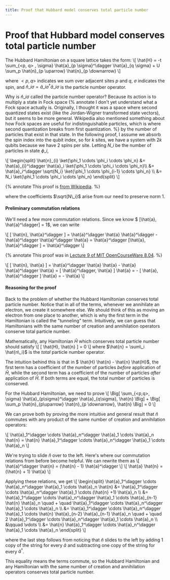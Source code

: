```yaml
---
title: Proof that Hubbard model conserves total particle number 
--- 
```


# Proof that Hubbard model conserves total particle number

The Hubbard Hamiltonian on a square lattice takes the form: 
\\[ \hat{H} = -t \sum\_{<p, q> , \sigma} \hat{a}\_{p \sigma}^\dagger 
\hat{a}\_{q \sigma} + U \sum\_p \hat{n}\_{p \uparrow} 
\hat{n}\_{p \downarrow} \\]

where $<p, q>$ indicates we sum over adjacent sites $p$ and $q$, $\sigma$ 
indicates the spin, and 
$\hat{n}\_{i \sigma} = \hat{a}\_{i \sigma}^\dagger \hat{a}\_{i \sigma}$ is the 
particle number operator. 

Why is $\hat{n}\_{i \sigma}$ called the particle number operator? Because its 
action is to multiply a state in Fock space {% annotate I don't yet understand 
what a Fock space actually is. Originally, I thought it was a space where 
second quantized states exist (like the Jordan-Wigner transformed state vectors), 
but it seems to be more general. Wikipedia also mentioned something about 
how Fock spaces are useful for indistinguishable particles, which is where 
second quantization breaks from first quantization. %} by the number of 
particles that exist in that state. In the following proof, I assume we absorb 
the spin index into the qubit index, so for $k$ sites, we have a system with 
$2k$ qubits because we have 2 spins per site. Letting $N\_i$ be the number of 
particles in state $\phi\_i$, 

\\[ \begin{split}
\hat{n}\_{i} \ket{\phi\_1 \cdots \phi\_i \cdots \phi\_n} &= 
\hat{a}\_{i}^\dagger \hat{a}\_i \ket{\phi\_1 \cdots \phi\_i \cdots \phi\_n}\\\ 
&= 
\hat{a}\_i^\dagger \sqrt{N\_i} \ket{\phi\_1 \cdots \phi\_{i-1} \cdots \phi\_n} 
\\\ &= N\_i \ket{\phi\_1 \cdots \phi\_i \cdots \phi\_n}
\end{split} \\]

{% annotate This proof is 
[from Wikipedia](https://en.wikipedia.org/wiki/Particle_number_operator). %}

where the coefficients $\sqrt{N\_i}$ arise from our need to preserve norm 1. 

#### Preliminary commutation relations

We'll need a few more commutation relations. Since we know 
$ [\hat{a}, \hat{a}^\dagger] = 1$, we can write 

\\[ [ \hat{n}, \hat{a}^\dagger ] = \hat{a}^\dagger \hat{a} 
\hat{a}^\dagger - \hat{a}^\dagger \hat{a}^\dagger \hat{a} = \hat{a}^\dagger 
[\hat{a}, \hat{a}^\dagger ] = \hat{a}^\dagger \\]

{% annotate This proof was in 
[Lecture 9 of MIT OpenCourseWare 
8.04](https://www.youtube.com/watch?v=jJX_1zT73U0). %}

\\[ [ \hat{n}, \hat{a} ] = \hat{a}^\dagger \hat{a} \hat{a} 
\- \hat{a} \hat{a}^\dagger \hat{a} = [ \hat{a}^\dagger, \hat{a} ] \hat{a} = 
\- [ \hat{a}, \hat{a}^\dagger ] \hat{a} = - \hat{a} \\]

#### Reasoning for the proof

Back to the problem of whether the Hubbard Hamiltonian conserves total particle 
number. Notice that in all of the terms, whenever we annihilate an electron, we 
create it somewhere else. We should think of this as moving an electron from 
one place to another, which is why the first term in the Hamiltonian is called 
the "tunneling" term. Intuitively, we can guess that Hamiltonians with the same 
number of creation and annihilation operators conserve total particle number. 

Mathematically, any Hamiltonian $\hat{H}$ which conserves total particle 
number should satisfy 
\\[ [ \hat{H}, \hat{n} ] = 0 \\] 
where $\hat{n} = \sum\_i \hat{n\_i}$ is the *total* particle number operator. 

The intuition behind this is that in $ \hat{H} \hat{n} - \hat{n} \hat{H}$, the 
first term has a coefficient of the number of particles *before* application of 
$\hat{H}$, while the second term has a coefficient of the number of particles *after* 
application of $\hat{H}$. If both terms are equal, the total number of particles 
is conserved. 

For the Hubbard Hamiltonian, we need to prove 
\\[ \Big[ \sum\_{<p,q>, \sigma} \hat{a}\_{p\sigma}^\dagger \hat{a}\_{q\sigma}, 
\hat{n} \Big] + \Big[ \sum\_p \hat{n}\_{p\uparrow} \hat{n}\_{p \downarrow}, 
\hat{n} \Big] 
= 0 \\]

We can prove both by proving the more intuitive and general result that $\hat{n}$
commutes with any product of the same number of creation and annihilation operators: 

\\[
\hat{a}\_1^\dagger \cdots \hat{a}\_n^\dagger \hat{a}\_1 \cdots \hat{a}\_n \hat{n} 
= \hat{n} \hat{a}\_1^\dagger \cdots \hat{a}\_n^\dagger \hat{a}\_1 \cdots 
\hat{a}\_n \\]

We're trying to slide $\hat{n}$ over to the left. Here's where our commutation 
relations from before become helpful. We can rewrite them as 
\\[ \hat{a}^\dagger \hat{n} = (\hat{n} - 1) \hat{a}^\dagger \\] 
\\[ \hat{a} \hat{n} = (\hat{n} + 1) \hat{a} \\]

Applying these relations, we get 
\\[ \begin{split} 
\hat{a}\_1^\dagger \cdots \hat{a}\_n^\dagger \hat{a}\_1 \cdots \hat{a}\_n \hat{n} 
&= 
\hat{a}\_1^\dagger \cdots \hat{a}\_n^\dagger \hat{a}\_1 \cdots (\hat{n} +1) \hat{a}\_n 
\\\ &= 
\hat{a}\_1^\dagger \cdots \hat{a}\_n^\dagger \hat{a}\_1 \cdots \hat{a}\_{n-1} 
\hat{n} \hat{a}\_n \quad  + 
\quad \hat{a}\_1^\dagger \cdots \hat{a}\_n^\dagger \hat{a}\_1 \cdots \hat{a}\_n 
\\\ &= 
\hat{a}\_1^\dagger \cdots \hat{a}\_n^\dagger \hat{a}\_1 \cdots \hat{n} 
\hat{a}\_{n-2} \hat{a}\_{n-1} \hat{a}\_n  \quad + \quad 2 
\hat{a}\_1^\dagger \cdots \hat{a}\_n^\dagger \hat{a}\_1 \cdots \hat{a}\_n 
\\\ &\qquad \vdots 
\\\ &= 
\hat{n} 
\hat{a}\_1^\dagger \cdots \hat{a}\_n^\dagger \hat{a}\_1 \cdots \hat{a}\_n 
\end{split} \\]

where the last step follows from noticing that $\hat{n}$ slides to the left 
by adding 1 copy of the string for every $\hat{a}$ and subtracting one copy 
of the string for every $\hat{a}^\dagger$. 

This equality means the terms commute, so the Hubbard Hamiltonian and any 
Hamiltonian with the same number of creation and annihilation operators 
conserves total particle number. 
